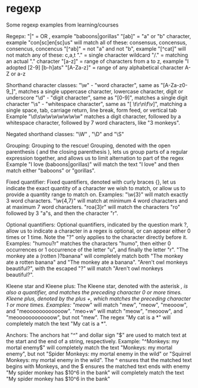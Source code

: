 # regexp
Some regexp examples from learning/courses

Regepx:
"|" = OR , example "baboons|gorillas"
"[ab]" = "a" or "b" character, example "con[sc]en[sc]us" will match all of these: consensus, concensus, consencus, concencus
"[^ab]" = not "a" and not "b", example "[^cat]" will not match any of these: c,a,t
"." = single character wildcard
"/." = matching an actual "." character
"[a-z]" = range of characters from a to z, example "I adopted [2-9] [b-h]ats"
"[A-Za-z]" = range of any alphabetical character A-Z or a-z

Shorthand character classes:
"\w" - "word character", same as "[A-Za-z0-9_]", matches a single uppercase character, lowercase character, digit or underscore
"\d" - "digit character", same as "[0-9]", matches a single digit character
"\s" - "whitespace character", same as "[ \t\r\n\f\v]", matching a single space, tab, carriage return, line break, form feed, or vertical tab
Example "\d\s\w\w\w\w\w\w\w" matches a digit character, followed by a whitespace character, followed by 7 word characters, like "3 monkeys".

Negated shorthand classes:
"\W" , "\D" and "\S"

Grouping:
Grouping to the rescue! Grouping, denoted with the open parenthesis ( and the closing parenthesis ), 
lets us group parts of a regular expression together, and allows us to limit alternation to part of the regex
Example "I love (baboons|gorillas)" will match the text "I love" and then match either "baboons" or "gorillas".

Fixed quantifier:
Fixed quantifiers, denoted with curly braces {}, let us indicate the exact quantity of a character we wish to match, or allow us to provide a quantity range to match on.
Examples:
"\w{3}" will match exactly 3 word characters.
"\w{4,7}" will match at minimum 4 word characters and at maximum 7 word characters.
"roa{3}r" will match the characters "ro" followed by 3 "a"s, and then the character "r".

Optional quantifiers:
Optional quantifiers, indicated by the question mark ?, allow us to indicate a character in a regex is optional, or can appear either 0 times or 1 time.
Note the "?" only applies to the character directly before it.
Examples:
"humou?r" matches the characters "humo", then either 0 occurrences or 1 occurrence of the letter "u", and finally the letter "r".
"The monkey ate a (rotten )?banana" will completely match both "The monkey ate a rotten banana" and "The monkey ate a banana".
"Aren't owl monkeys beautiful\?", with the escaped "?" will match "Aren't owl monkeys beautiful?".

Kleene star and Kleene plus:
The Kleene star, denoted with the asterisk *, is also a quantifier, and matches the preceding character 0 or more times.
Kleene plus, denoted by the plus +, which matches the preceding character 1 or more times.
Examples:
"meo*w" will match "mew", "meow", "meooow", and "meoooooooooooow".
"meo+w" will match "meow", "meooow", and "meoooooooooooow", but not "mew".
The regex "My cat is a \*" will completely match the text "My cat is a *".

Anchors:
The anchors hat "^" and dollar sign "$" are used to match text at the start and the end of a string, respectively.
Example:
"^Monkeys: my mortal enemy$" will completely match the text "Monkeys: my mortal enemy", but not "Spider Monkeys: my mortal enemy in the wild" or "Squirrel Monkeys: my mortal enemy in the wild".
The ^ ensures that the matched text begins with Monkeys, and the $ ensures the matched text ends with enemy
"My spider monkey has \$10\^6 in the bank" will completely match the text "My spider monkey has $10^6 in the bank"


